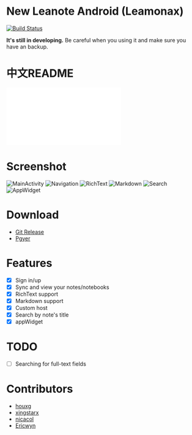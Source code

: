 # New Leanote Android (Leamonax)

[![Build Status](https://travis-ci.org/leanote/leanote-android.svg?branch=master)](https://travis-ci.org/leanote/leanote-android?branch=master)

**It's still in developing.** Be careful when you using it and make sure you have an backup.

# 中文README
![README_ZH](README-zh.md)

# Screenshot
![MainActivity](screenshot/MainActivity.png)
![Navigation](screenshot/Navigation.png)
![RichText](screenshot/RichText.png)
![Markdown](screenshot/Markdown.png)
![Search](screenshot/Search.png)
![AppWidget](screenshot/AppWidget.png)

# Download
- [Git Release](https://github.com/leanote/leanote-android/releases/latest)
- [Pgyer](https://www.pgyer.com/Leanote)

# Features
- [x] Sign in/up
- [x] Sync and view your notes/notebooks
- [x] RichText support
- [x] Markdown support
- [x] Custom host
- [x] Search by note's title
- [x] appWidget

# TODO
- [ ] Searching for full-text fields

# Contributors

- [houxg](https://github.com/houxg)
- [xingstarx](https://github.com/xingstarx)
- [nicacol](https://github.com/nicacol)
- [Ericwyn](https://github.com/Ericwyn)
